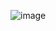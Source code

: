 ![image](https://github.com/tedhwang007/presave/assets/69152064/fb87e094-9600-423d-aa7d-8382ce3279b3)
